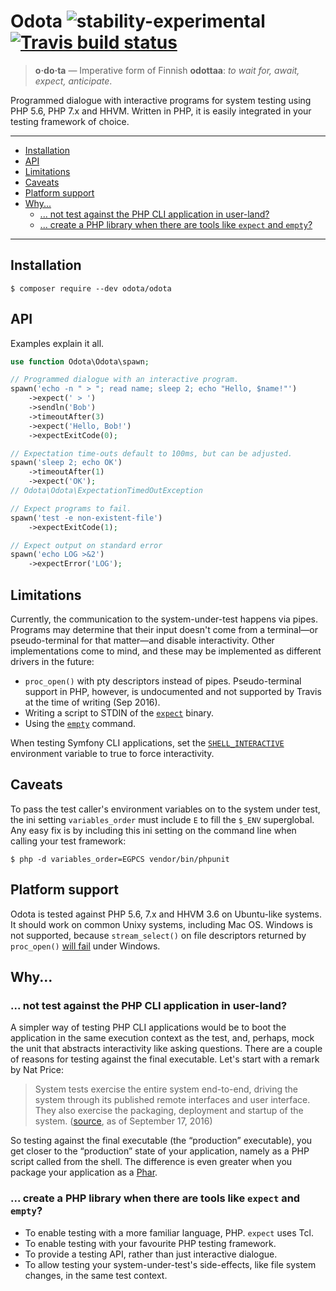 Odota ![stability-experimental](https://cloud.githubusercontent.com/assets/1734555/18616629/a740d892-7dbf-11e6-8718-64afa66fac0d.png) [![Travis build status](https://travis-ci.org/odota-php/odota.svg?branch=develop)](https://travis-ci.org/odota-php/odota)
===============================================================================================================================================================================================================================================================

> **o‧do‧ta** — Imperative form of Finnish **odottaa**: *to wait for, await, expect, anticipate*.

Programmed dialogue with interactive programs for system testing using PHP 5.6,
PHP 7.x and HHVM. Written in PHP, it is easily integrated in your testing
framework of choice.

--------------------------------------------------------------------------------

 * [Installation](#installation)
 * [API](#api)
 * [Limitations](#limitations)
 * [Caveats](#caveats)
 * [Platform support](#platform-support)
 * [Why...](#why)
    * [... not test against the PHP CLI application in user-land?](#-not-test-against-the-php-cli-application-in-user-land)
    * [... create a PHP library when there are tools like `expect` and `empty`?](#-create-a-php-library-when-there-are-tools-like-expect-and-empty)

--------------------------------------------------------------------------------

## Installation

```shell-session
$ composer require --dev odota/odota
```

## API

Examples explain it all.

```php
use function Odota\Odota\spawn;

// Programmed dialogue with an interactive program.
spawn('echo -n " > "; read name; sleep 2; echo "Hello, $name!"')
    ->expect(' > ')
    ->sendln('Bob')
    ->timeoutAfter(3)
    ->expect('Hello, Bob!')
    ->expectExitCode(0);

// Expectation time-outs default to 100ms, but can be adjusted.
spawn('sleep 2; echo OK')
    ->timeoutAfter(1)
    ->expect('OK');
// Odota\Odota\ExpectationTimedOutException

// Expect programs to fail.
spawn('test -e non-existent-file')
    ->expectExitCode(1);

// Expect output on standard error
spawn('echo LOG >&2')
    ->expectError('LOG');
```

## Limitations

Currently, the communication to the system-under-test happens via pipes.
Programs may determine that their input doesn't come from a terminal—or
pseudo-terminal for that matter—and disable interactivity. Other implementations
come to mind, and these may be implemented as different drivers in the future:

 * `proc_open()` with pty descriptors instead of pipes. Pseudo-terminal support
   in PHP, however, is undocumented and not supported by Travis at the time of
   writing (Sep 2016).
 * Writing a script to STDIN of the [`expect`][man-expect] binary.
 * Using the [`empty`][man-empty] command.

When testing Symfony CLI applications, set the
[`SHELL_INTERACTIVE`][pr-shell-interactive] environment variable to true to
force interactivity.

[man-expect]: http://linux.die.net/man/1/expect
[man-empty]: http://manpages.ubuntu.com/manpages/trusty/man1/empty.1.html
[pr-shell-interactive]: https://github.com/symfony/symfony/pull/14102

## Caveats

To pass the test caller's environment variables on to the system under test,
the ini setting `variables_order` must include `E` to fill the `$_ENV`
superglobal. Any easy fix is by including this ini setting on the command line
when calling your test framework:

```sh-session
$ php -d variables_order=EGPCS vendor/bin/phpunit
```

## Platform support

Odota is tested against PHP 5.6, 7.x and HHVM 3.6 on Ubuntu-like systems. It
should work on common Unixy systems, including Mac OS. Windows is not supported,
because `stream_select()` on file descriptors returned by `proc_open()`
[will fail][php-stream-select] under Windows.

[php-stream-select]: http://php.net/manual/en/function.stream-select.php "Documentation for the PHP function `stream_select()` (php.net)"

## Why...

### ... not test against the PHP CLI application in user-land?

A simpler way of testing PHP CLI applications would be to boot the application
in the same execution context as the test, and, perhaps, mock the unit that
abstracts interactivity like asking questions. There are a couple of reasons for
testing against the final executable. Let's start with a remark by Nat Price:

> System tests exercise the entire system end-to-end, driving the system through
> its published remote interfaces and user interface. They also exercise the
> packaging, deployment and startup of the system. ([source][nat-pryce-system],
> as of September 17, 2016)

So testing against the final executable (the “production” executable), you get
closer to the “production” state of your application, namely as a PHP script
called from the shell. The difference is even greater when you package your
application as a [Phar][php-phar].

[nat-pryce-system]: http://www.natpryce.com/articles/000772.html "Nat Pryce on System Tests (natpryce.com)"
[php-phar]: http://php.net/manual/en/book.phar.php "Documentation about PHP Archives (php.net)"

### ... create a PHP library when there are tools like `expect` and `empty`?

 * To enable testing with a more familiar language, PHP. `expect` uses Tcl.
 * To enable testing with your favourite PHP testing framework.
 * To provide a testing API, rather than just interactive dialogue.
 * To allow testing your system-under-test's side-effects, like file system
   changes, in the same test context.
